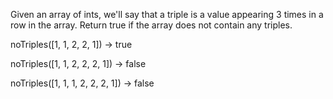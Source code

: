 Given an array of ints, we'll say that a triple is a value appearing 3 times in a row in the array. Return true if the array does not contain any triples.

noTriples([1, 1, 2, 2, 1]) → true

noTriples([1, 1, 2, 2, 2, 1]) → false

noTriples([1, 1, 1, 2, 2, 2, 1]) → false
